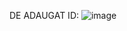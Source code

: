 DE ADAUGAT ID:
![image](https://github.com/vladpb/proiect-web-semantic/assets/147733403/1258dd74-d610-4043-8b90-a8214a2ff9f8)
